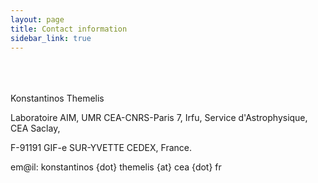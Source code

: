```yaml
---
layout: page
title: Contact information
sidebar_link: true
---
```


<br/>
<br/>
<br/>
Konstantinos Themelis 

Laboratoire AIM, UMR CEA-CNRS-Paris 7, Irfu, Service d'Astrophysique, CEA Saclay, 

F-91191 GIF-e SUR-YVETTE CEDEX, France.

em@il: konstantinos {dot} themelis {at} cea {dot} fr
